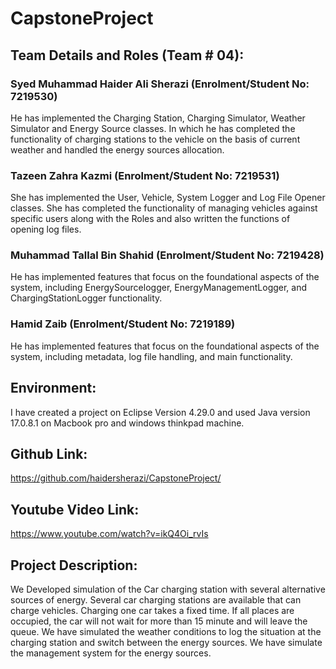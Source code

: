 # CapstoneProject

## Team Details and Roles (Team # 04): 

### Syed Muhammad Haider Ali Sherazi (Enrolment/Student No: 7219530)

  He has implemented the Charging Station, Charging Simulator, Weather Simulator and Energy Source classes. In which he has completed the functionality of charging stations to the vehicle on the basis of current weather and handled the energy sources allocation.
  
### Tazeen Zahra Kazmi (Enrolment/Student No: 7219531)

  She has implemented the User, Vehicle, System Logger and Log File Opener classes. She has completed the functionality of managing vehicles against specific users along with the Roles and also written the functions of opening log files.
  
### Muhammad Tallal Bin Shahid (Enrolment/Student No: 7219428)

  He has implemented features that focus on the foundational aspects of the system, including EnergySourcelogger, EnergyManagementLogger, and ChargingStationLogger functionality.

### Hamid Zaib (Enrolment/Student No: 7219189)

  He has implemented features that focus on the foundational aspects of the system, including metadata, log file handling, and main functionality.

## Environment:

I have created a project on Eclipse Version 4.29.0 and used Java version 17.0.8.1 on Macbook pro and windows thinkpad machine.

## Github Link:

https://github.com/haidersherazi/CapstoneProject/

## Youtube Video Link:

https://www.youtube.com/watch?v=ikQ4Oi_rvIs


## Project Description:

We Developed simulation of the Car charging station with several alternative sources of energy. Several car charging stations are available that can charge vehicles. Charging one car takes a fixed time. If all places are occupied, the car will not wait for more than 15 minute and will leave the queue. We have simulated the weather conditions to log the situation at the charging station and switch between the energy sources. We have simulate the management system for the energy sources.
